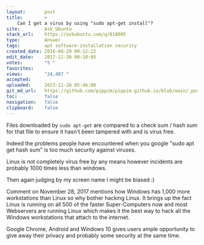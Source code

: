 ```yaml
---
layout:       post
title:        >
    Can I get a virus by using "sudo apt-get install"?
site:         Ask Ubuntu
stack_url:    https://askubuntu.com/q/818005
type:         Answer
tags:         apt software-installation security
created_date: 2016-08-29 00:12:22
edit_date:    2017-11-30 00:10:05
votes:        "5 "
favorites:    
views:        "24,487 "
accepted:     
uploaded:     2023-11-28 05:46:08
git_md_url:   https://github.com/pippim/pippim.github.io/blob/main/_posts/2016/2016-08-29-Can-I-get-a-virus-by-using-_sudo-apt-get-install__.md
toc:          false
navigation:   false
clipboard:    false
---
```


Files downloaded by `sudo apt-get` are compared to a check sum / hash sum for that file to ensure it hasn't been tampered with and is virus free.

Indeed the problems people have encountered when you google "sudo apt get hash sum" is too much security against viruses.

Linux is not completely virus free by any means however incidents are probably 1000 times less than windows.

Then again judging by my screen name I might be biased :)

Comment on November 28, 2017 mentions how Windows has 1,000 more workstations than Linux so why bother hacking Linux. It brings up the fact Linux is running on all 500 of the faster Super-Computers now and most Webservers are running Linux which makes it the best way to hack all the Windows workstations that attach to the internet.

Google Chrome, Android and Windows 10 gives users ample opportunity to give away their privacy and probably some security at the same time.
